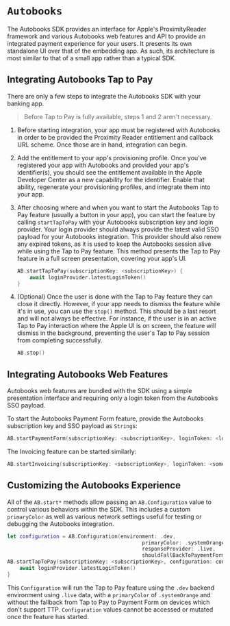 # ``Autobooks``

The Autobooks SDK provides an interface for Apple's ProximityReader framework and various Autobooks web features and API to provide an integrated payment experience for your users. It presents its own standalone UI over that of the embedding app. As such, its architecture is most similar to that of a small app rather than a typical SDK.

## Integrating Autobooks Tap to Pay

There are only a few steps to integrate the Autobooks SDK with your banking app. 

> Before Tap to Pay is fully available, steps 1 and 2 aren't necessary.

1. Before starting integration, your app must be registered with Autobooks in order to be provided the Proximity Reader entitlement and callback URL scheme. Once those are in hand, integration can begin.
2. Add the entitlement to your app's provisioning profile. Once you've registered your app with Autobooks and provided your app's identifier(s), you should see the entitlement available in the Apple Developer Center as a new capability for the identifier. Enable that ability, regenerate your provisioning profiles, and integrate them into your app.
3. After choosing where and when you want to start the Autobooks Tap to Pay feature (usually a button in your app), you can start the feature by calling `startTapToPay` with your Autobooks subscription key and login provider. Your login provider should always provide the latest valid SSO payload for your Autobooks integration. This provider should also renew any expired tokens, as it is used to keep the Autobooks session alive while using the Tap to Pay feature. This method presents the Tap to Pay feature in a full screen presentation, covering your app's UI.

    ```swift
    AB.startTapToPay(subscriptionKey: <subscriptionKey>) {
        await loginProvider.latestLoginToken()
    }
    ```
4. (Optional) Once the user is done with the Tap to Pay feature they can close it directly. However, if your app needs to dismiss the feature while it's in use, you can use the `stop()` method. This should be a last resort and will not always be effective. For instance, if the user is in an active Tap to Pay interaction where the Apple UI is on screen, the feature will dismiss in the background, preventing the user's Tap to Pay session from completing successfully.

    ```swift
    AB.stop()
    ```

## Integrating Autobooks Web Features

Autobooks web features are bundled with the SDK using a simple presentation interface and requiring only a login token from the Autobooks SSO payload.

To start the Autobooks Payment Form feature, provide the Autobooks subscription key and SSO payload as `String`s:

```swift
AB.startPaymentForm(subscriptionKey: <subscriptionKey>, loginToken: <loginToken>)
```

The Invoicing feature can be started similarly:

```swift
AB.startInvoicing(subscriptionKey: <subscriptionKey>, loginToken: <someLoginToken>)
```

## Customizing the Autobooks Experience

All of the `AB.start*` methods allow passing an `AB.Configuration` value to control various behaviors within the SDK. This includes a custom `primaryColor` as well as various network settings useful for testing or debugging the Autobooks integration.

```swift
let configuration = AB.Configuration(environment: .dev, 
                                            primaryColor: .systemOrange, 
                                            responseProvider: .live, 
                                            shouldFallBackToPaymentForm: false)
AB.startTapToPay(subscriptionKey: <subscriptionKey>, configuration: configuration) {
    await loginProvider.latestLoginToken()
}
```

This `Configuration` will run the Tap to Pay feature using the `.dev` backend environment using `.live` data, with a `primaryColor` of `.systemOrange` and without the fallback from Tap to Pay to Payment Form on devices which don't support TTP. `Configuration` values cannot be accessed or mutated once the feature has started.
